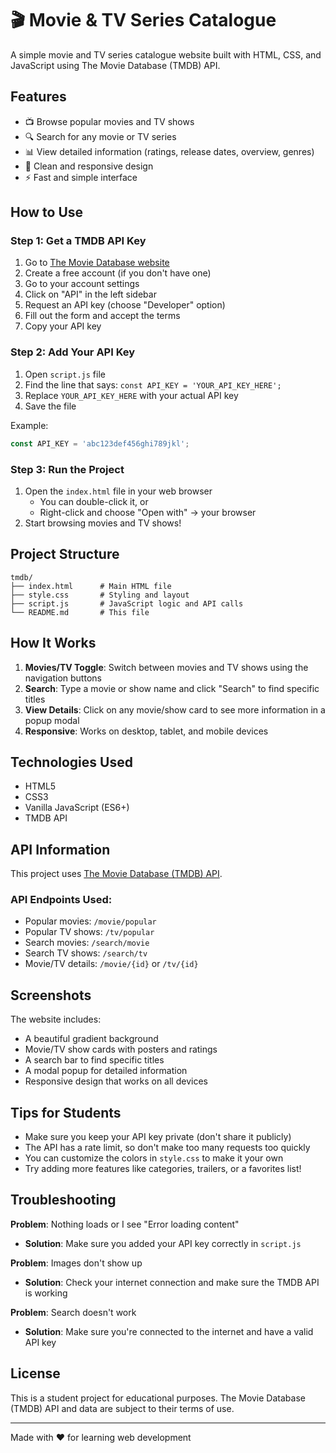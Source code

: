 # 🎬 Movie & TV Series Catalogue

A simple movie and TV series catalogue website built with HTML, CSS, and JavaScript using The Movie Database (TMDB) API.

## Features

- 📺 Browse popular movies and TV shows
- 🔍 Search for any movie or TV series
- 📊 View detailed information (ratings, release dates, overview, genres)
- 🎨 Clean and responsive design
- ⚡ Fast and simple interface

## How to Use

### Step 1: Get a TMDB API Key

1. Go to [The Movie Database website](https://www.themoviedb.org/)
2. Create a free account (if you don't have one)
3. Go to your account settings
4. Click on "API" in the left sidebar
5. Request an API key (choose "Developer" option)
6. Fill out the form and accept the terms
7. Copy your API key

### Step 2: Add Your API Key

1. Open `script.js` file
2. Find the line that says: `const API_KEY = 'YOUR_API_KEY_HERE';`
3. Replace `YOUR_API_KEY_HERE` with your actual API key
4. Save the file

Example:
```javascript
const API_KEY = 'abc123def456ghi789jkl';
```

### Step 3: Run the Project

1. Open the `index.html` file in your web browser
   - You can double-click it, or
   - Right-click and choose "Open with" → your browser
2. Start browsing movies and TV shows!

## Project Structure

```
tmdb/
├── index.html      # Main HTML file
├── style.css       # Styling and layout
├── script.js       # JavaScript logic and API calls
└── README.md       # This file
```

## How It Works

1. **Movies/TV Toggle**: Switch between movies and TV shows using the navigation buttons
2. **Search**: Type a movie or show name and click "Search" to find specific titles
3. **View Details**: Click on any movie/show card to see more information in a popup modal
4. **Responsive**: Works on desktop, tablet, and mobile devices

## Technologies Used

- HTML5
- CSS3
- Vanilla JavaScript (ES6+)
- TMDB API

## API Information

This project uses [The Movie Database (TMDB) API](https://www.themoviedb.org/documentation/api).

### API Endpoints Used:
- Popular movies: `/movie/popular`
- Popular TV shows: `/tv/popular`
- Search movies: `/search/movie`
- Search TV shows: `/search/tv`
- Movie/TV details: `/movie/{id}` or `/tv/{id}`

## Screenshots

The website includes:
- A beautiful gradient background
- Movie/TV show cards with posters and ratings
- A search bar to find specific titles
- A modal popup for detailed information
- Responsive design that works on all devices

## Tips for Students

- Make sure you keep your API key private (don't share it publicly)
- The API has a rate limit, so don't make too many requests too quickly
- You can customize the colors in `style.css` to make it your own
- Try adding more features like categories, trailers, or a favorites list!

## Troubleshooting

**Problem**: Nothing loads or I see "Error loading content"
- **Solution**: Make sure you added your API key correctly in `script.js`

**Problem**: Images don't show up
- **Solution**: Check your internet connection and make sure the TMDB API is working

**Problem**: Search doesn't work
- **Solution**: Make sure you're connected to the internet and have a valid API key

## License

This is a student project for educational purposes. The Movie Database (TMDB) API and data are subject to their terms of use.

---

Made with ❤️ for learning web development
